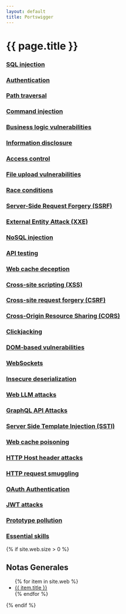 ```yaml
---
layout: default
title: Portswigger
---
```


# {{ page.title }}

<div class="cards">
  <div class="card"><h3><a href="{{ '/portswigger/sqli/' | relative_url }}">SQL injection</a></h3></div>
  <div class="card"><h3><a href="{{ '/portswigger/authentication/' | relative_url }}">Authentication</a></h3></div>
  <div class="card"><h3><a href="{{ '/portswigger/path-traversal/' | relative_url }}">Path traversal</a></h3></div>
  <div class="card"><h3><a href="{{ '/portswigger/command-injection/' | relative_url }}">Command injection</a></h3></div>
  <div class="card"><h3><a href="{{ '/portswigger/business-logic-vulnerabilities/' | relative_url }}">Business logic vulnerabilities</a></h3></div>
  <div class="card"><h3><a href="{{ '/portswigger/information-disclosure/' | relative_url }}">Information disclosure</a></h3></div>
  <div class="card"><h3><a href="{{ '/portswigger/access-control/' | relative_url }}">Access control</a></h3></div>
  <div class="card"><h3><a href="{{ '/portswigger/file-upload-vulnerabilities/' | relative_url }}">File upload vulnerabilities</a></h3></div>
  <div class="card"><h3><a href="{{ '/portswigger/race-conditions/' | relative_url }}">Race conditions</a></h3></div>
  <div class="card"><h3><a href="{{ '/portswigger/ssrf/' | relative_url }}">Server-Side Request Forgery (SSRF)</a></h3></div>
  <div class="card"><h3><a href="{{ '/portswigger/xxe/' | relative_url }}">External Entity Attack (XXE)</a></h3></div>
  <div class="card"><h3><a href="{{ '/portswigger/nosqli/' | relative_url }}">NoSQL injection</a></h3></div>
  <div class="card"><h3><a href="{{ '/portswigger/api-testing/' | relative_url }}">API testing</a></h3></div>
  <div class="card"><h3><a href="{{ '/portswigger/web-cache-deception/' | relative_url }}">Web cache deception</a></h3></div>
  <div class="card"><h3><a href="{{ '/portswigger/xss/' | relative_url }}">Cross-site scripting (XSS)</a></h3></div>
  <div class="card"><h3><a href="{{ '/portswigger/csrf/' | relative_url }}">Cross-site request forgery (CSRF)</a></h3></div>
  <div class="card"><h3><a href="{{ '/portswigger/cors/' | relative_url }}">Cross-Origin Resource Sharing (CORS)</a></h3></div>
  <div class="card"><h3><a href="{{ '/portswigger/clickjacking/' | relative_url }}">Clickjacking</a></h3></div>
  <div class="card"><h3><a href="{{ '/portswigger/dom-based/' | relative_url }}">DOM-based vulnerabilities</a></h3></div>
  <div class="card"><h3><a href="{{ '/portswigger/websockets/' | relative_url }}">WebSockets</a></h3></div>
  <div class="card"><h3><a href="{{ '/portswigger/insecure-deserialization/' | relative_url }}">Insecure deserialization</a></h3></div>
  <div class="card"><h3><a href="{{ '/portswigger/llm/' | relative_url }}">Web LLM attacks</a></h3></div>
  <div class="card"><h3><a href="{{ '/portswigger/graphql/' | relative_url }}">GraphQL API Attacks</a></h3></div>
  <div class="card"><h3><a href="{{ '/portswigger/ssti/' | relative_url }}">Server Side Template Injection (SSTI)</a></h3></div>
  <div class="card"><h3><a href="{{ '/portswigger/web-cache-poisoning/' | relative_url }}">Web cache poisoning</a></h3></div>
  <div class="card"><h3><a href="{{ '/portswigger/http-host-header-attacks/' | relative_url }}">HTTP Host header attacks</a></h3></div>
  <div class="card"><h3><a href="{{ '/portswigger/http-request-smuggling/' | relative_url }}">HTTP request smuggling</a></h3></div>
  <div class="card"><h3><a href="{{ '/portswigger/oauth/' | relative_url }}">OAuth Authentication</a></h3></div>
  <div class="card"><h3><a href="{{ '/portswigger/jwt/' | relative_url }}">JWT attacks</a></h3></div>
  <div class="card"><h3><a href="{{ '/portswigger/prototype-pollution/' | relative_url }}">Prototype pollution</a></h3></div>
  <div class="card"><h3><a href="{{ '/portswigger/essential-skills/' | relative_url }}">Essential skills</a></h3></div>
</div>

{% if site.web.size > 0 %}
<h2>Notas Generales</h2>
<ul class="post-list">
  {% for item in site.web %}
    <li><a href="{{ item.url | relative_url }}">{{ item.title }}</a></li>
  {% endfor %}
</ul>
{% endif %}
